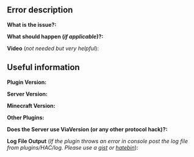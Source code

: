 <!-- Please provide all possible information so that we can help you as best as possible. -->

## Error description

**What is the issue?:**

**What should happen (_if applicable_)?:**

**Video** (_not needed but very helpful_):

## Useful information

**Plugin Version:**

**Server Version:**

**Minecraft Version:**

**Other Plugins:**

**Does the Server use ViaVersion (or any other protocol hack)?:**

**Log File Output** (_If the plugin throws an error in console post the log file from plugins/HAC/log. Please use
a [gist](https://gist.github.com/) or [hatebin](https://hatebin.com)_):
